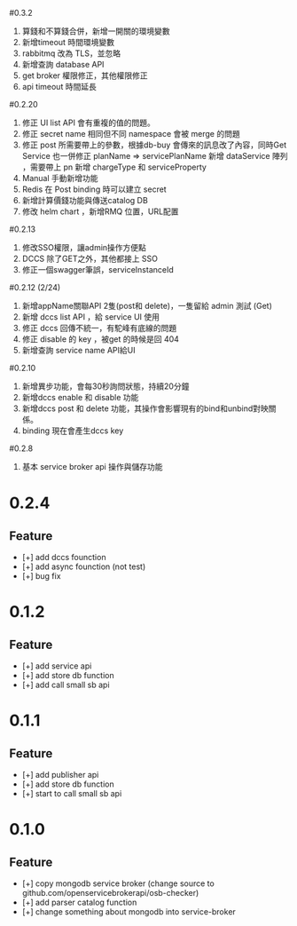 #0.3.2
1. 算錢和不算錢合併，新增一開關的環境變數
2. 新增timeout 時間環境變數
3. rabbitmq 改為 TLS，並忽略
4. 新增查詢 database API 
5. get broker 權限修正，其他權限修正
6. api timeout 時間延長

#0.2.20
1.	修正 UI list API 會有重複的值的問題。
2.	修正 secret name 相同但不同 namespace 會被 merge 的問題
3.	修正 post 所需要帶上的參數，根據db-buy 會傳來的訊息改了內容，同時Get Service 也一併修正
planName => servicePlanName 
新增 dataService 陣列 ，需要帶上 pn 
新增 chargeType 和 serviceProperty
4.	Manual 手動新增功能
5.	Redis 在 Post binding 時可以建立 secret 
6.	新增計算價錢功能與傳送catalog DB
7.	修改 helm chart ，新增RMQ 位置，URL配置

#0.2.13
1. 修改SSO權限，讓admin操作方便點
2. DCCS 除了GET之外，其他都接上 SSO
3. 修正一個swagger筆誤，serviceInstanceId

#0.2.12 (2/24)
1. 新增appName關聯API 2隻(post和 delete)，一隻留給 admin 測試 (Get)
2. 新增 dccs list API ，給 service UI 使用
3. 修正 dccs 回傳不統一，有駝峰有底線的問題
4. 修正 disable 的 key ，被get 的時候是回 404
5. 新增查詢 service name API給UI 

#0.2.10
1. 新增異步功能，會每30秒詢問狀態，持續20分鐘
2. 新增dccs enable 和 disable 功能
3. 新增dccs post 和 delete 功能，其操作會影響現有的bind和unbind對映關係。
4. binding 現在會產生dccs key

#0.2.8
1. 基本 service broker api 操作與儲存功能

# 0.2.4
## Feature
 * [+] add dccs founction
 * [+] add async founction (not test)
 * [+] bug fix

# 0.1.2
## Feature
 * [+] add service api
 * [+] add store db function
 * [+] add call small sb api

# 0.1.1
## Feature
 * [+] add publisher api
 * [+] add store db function
 * [+] start to call small sb api

# 0.1.0
## Feature
 * [+] copy mongodb service broker (change source to github.com/openservicebrokerapi/osb-checker)
 * [+] add parser catalog function
 * [+] change something about mongodb into service-broker
